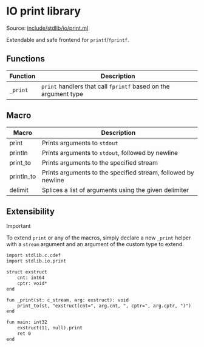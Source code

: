 # IO print library

Source: [include/stdlib/io/print.ml](../../include/stdlib/io/print.ml)

Extendable and safe frontend for `printf`/`fprintf`.

## Functions

Function   | Description
-----------|------------
`_print`   | `print` handlers that call `fprintf` based on the argument type

## Macro

Macro      | Description
-----------|------------
print      | Prints arguments to `stdout`
println    | Prints arguments to `stdout`, followed by newline
print_to   | Prints arguments to the specified stream
println_to | Prints arguments to the specified stream, followed by newline
delimit    | Splices a list of arguments using the given delimiter

## Extensibility

> [!IMPORTANT]
> To extend `print` or any of the macros, simply declare a new `_print` helper with a `stream` argument and an argument of the custom type to extend.

```txt
import stdlib.c.cdef
import stdlib.io.print

struct exstruct
    cnt: int64
    cptr: void*
end

fun _print(st: c_stream, arg: exstruct): void
    print_to(st, "exstruct(cnt=", arg.cnt, ", cptr=", arg.cptr, ")")
end

fun main: int32
    exstruct(11, null).print
    ret 0
end
```
